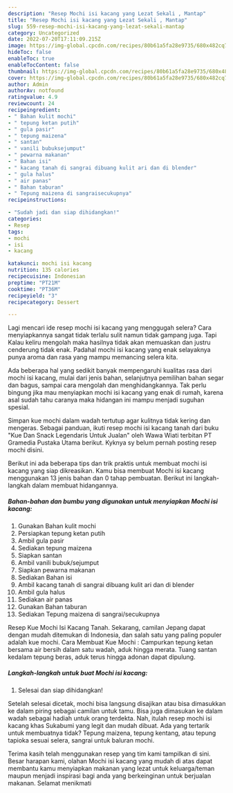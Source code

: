 ```yaml
---
description: "Resep Mochi isi kacang yang Lezat Sekali , Mantap"
title: "Resep Mochi isi kacang yang Lezat Sekali , Mantap"
slug: 559-resep-mochi-isi-kacang-yang-lezat-sekali-mantap
category: Uncategorized
date: 2022-07-20T17:11:09.215Z
image: https://img-global.cpcdn.com/recipes/80b61a5fa28e9735/680x482cq70/mochi-isi-kacang-foto-resep-utama.jpg
hideToc: false
enableToc: true
enableTocContent: false
thumbnail: https://img-global.cpcdn.com/recipes/80b61a5fa28e9735/680x482cq70/mochi-isi-kacang-foto-resep-utama.jpg
cover: https://img-global.cpcdn.com/recipes/80b61a5fa28e9735/680x482cq70/mochi-isi-kacang-foto-resep-utama.jpg
author: Admin
authorAv: notfound
ratingvalue: 4.9
reviewcount: 24
recipeingredient:
- " Bahan kulit mochi"
- " tepung ketan putih"
- " gula pasir"
- " tepung maizena"
- " santan"
- " vanili bubuksejumput"
- " pewarna makanan"
- " Bahan isi"
- " kacang tanah di sangrai dibuang kulit ari dan di blender"
- " gula halus"
- " air panas"
- " Bahan taburan"
- " Tepung maizena di sangraisecukupnya"
recipeinstructions:

- "Sudah jadi dan siap dihidangkan!"
categories:
- Resep
tags:
- mochi
- isi
- kacang

katakunci: mochi isi kacang 
nutrition: 135 calories
recipecuisine: Indonesian
preptime: "PT21M"
cooktime: "PT36M"
recipeyield: "3"
recipecategory: Dessert

---
```



Lagi mencari ide resep mochi isi kacang yang menggugah selera? Cara menyiapkannya sangat tidak terlalu sulit namun tidak gampang juga. Tapi Kalau keliru mengolah maka hasilnya tidak akan memuaskan dan justru cenderung tidak enak. Padahal mochi isi kacang yang enak selayaknya punya aroma dan rasa yang mampu memancing selera kita.


Ada beberapa hal yang sedikit banyak mempengaruhi kualitas rasa dari mochi isi kacang, mulai dari jenis bahan, selanjutnya pemilihan bahan segar dan bagus, sampai cara mengolah dan menghidangkannya. Tak perlu bingung jika mau menyiapkan mochi isi kacang yang enak di rumah, karena asal sudah tahu caranya maka hidangan ini mampu menjadi suguhan spesial.

Simpan kue mochi dalam wadah tertutup agar kulitnya tidak kering dan mengeras. Sebagai panduan, ikuti resep mochi isi kacang tanah dari buku &#34;Kue Dan Snack Legendaris Untuk Jualan&#34; oleh Wawa Wiati terbitan PT Gramedia Pustaka Utama berikut. Kyknya sy belum pernah posting resep mochi disini.


Berikut ini ada beberapa tips dan trik praktis untuk membuat mochi isi kacang yang siap dikreasikan. Kamu bisa membuat Mochi isi kacang menggunakan 13 jenis bahan dan 0 tahap pembuatan. Berikut ini langkah-langkah dalam membuat hidangannya.

<!--inarticleads1-->

##### Bahan-bahan dan bumbu yang digunakan untuk menyiapkan Mochi isi kacang:

1. Gunakan  Bahan kulit mochi
1. Persiapkan  tepung ketan putih
1. Ambil  gula pasir
1. Sediakan  tepung maizena
1. Siapkan  santan
1. Ambil  vanili bubuk/sejumput
1. Siapkan  pewarna makanan
1. Sediakan  Bahan isi
1. Ambil  kacang tanah di sangrai dibuang kulit ari dan di blender
1. Ambil  gula halus
1. Sediakan  air panas
1. Gunakan  Bahan taburan
1. Sediakan  Tepung maizena di sangrai/secukupnya


Resep Kue Mochi Isi Kacang Tanah. Sekarang, camilan Jepang dapat dengan mudah ditemukan di Indonesia, dan salah satu yang paling populer adalah kue mochi. Cara Membuat Kue Mochi : Campurkan tepung ketan bersama air bersih dalam satu wadah, aduk hingga merata. Tuang santan kedalam tepung beras, aduk terus hingga adonan dapat dipulung. 

<!--inarticleads2-->

##### Langkah-langkah untuk buat Mochi isi kacang:


1. Selesai dan siap dihidangkan!

Setelah selesai dicetak, mochi bisa langsung disajikan atau bisa dimasukkan ke dalam piring sebagai camilan untuk tamu. Bisa juga dimasukan ke dalam wadah sebagai hadiah untuk orang terdekta. Nah, itulah resep mochi isi kacang khas Sukabumi yang legit dan mudah dibuat. Ada yang tertarik untuk membuatnya tidak? Tepung maizena, tepung kentang, atau tepung tapioka sesuai selera, sangrai untuk baluran mochi. 

Terima kasih telah menggunakan resep yang tim kami tampilkan di sini. Besar harapan kami, olahan Mochi isi kacang yang mudah di atas dapat membantu kamu menyiapkan makanan yang lezat untuk keluarga/teman maupun menjadi inspirasi bagi anda yang berkeinginan untuk berjualan makanan. Selamat menikmati
